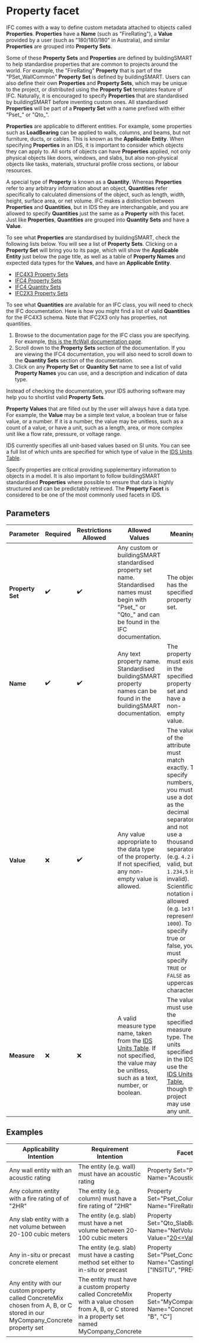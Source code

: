 # Property facet

IFC comes with a way to define custom metadata attached to objects called **Properties**. **Properties** have a **Name** (such as "FireRating"), a **Value** provided by a user (such as "180/180/180" in Australia), and similar **Properties** are grouped into **Property Sets**.

Some of these **Property Sets** and **Properties** are defined by buildingSMART to help standardise properties that are common to projects around the world. For example, the "FireRating" **Property** that is part of the "PSet\_WallCommon" **Property Set** is defined by buildingSMART. Users can also define their own **Properties** and **Property Sets**, which may be unique to the project, or distributed using the **Property Set** templates feature of IFC. Naturally, it is encouraged to specify **Properties** that are standardised by buildingSMART before inventing custom ones. All standardised **Properties** will be part of a **Property Set** with a name prefixed with either "Pset_" or "Qto_".

**Properties** are applicable to different entities. For example, some properties such as **LoadBearing** can be applied to walls, columns, and beams, but not furniture, ducts, or cables. This is known as the **Applicable Entity**. When specifying **Properties** in an IDS, it is important to consider which objects they can apply to. All sorts of objects can have **Properties** applied, not only physical objects like doors, windows, and slabs, but also non-physical objects like tasks, materials, structural profile cross sections, or labour resources.

A special type of **Property** is known as a **Quantity**. Whereas **Properties** refer to any arbitrary information about an object, **Quantities** refer specifically to calculated dimensions of the object, such as length, width, height, surface area, or net volume. IFC makes a distinction between **Properties** and **Quantities**, but in IDS they are interchangable, and you are allowed to specify **Quantities** just the same as a **Property** with this facet. Just like **Properties**, **Quantities** are grouped into **Quantity Sets** and have a **Value**.

To see what **Properties** are standardised by buildingSMART, check the following lists below. You will see a list of **Property Sets**. Clicking on a **Property Set** will bring you to its page, which will show the **Applicable Entity** just below the page title, as well as a table of **Property Names** and expected data types for the **Values**, and have an **Applicable Entity**.

 - [IFC4X3 Property Sets](http://ifc43-docs.standards.buildingsmart.org/IFC/RELEASE/IFC4x3/HTML/annex-b3.html)
 - [IFC4 Property Sets](https://standards.buildingsmart.org/IFC/RELEASE/IFC4/ADD2_TC1/HTML/link/alphabeticalorder-property-sets.htm)
 - [IFC4 Quantity Sets](https://standards.buildingsmart.org/IFC/RELEASE/IFC4/ADD2_TC1/HTML/link/alphabeticalorder-quantity-sets.htm)
 - [IFC2X3 Property Sets](https://standards.buildingsmart.org/IFC/RELEASE/IFC2x3/TC1/HTML/psd/psd_index.htm)

To see what **Quantities** are available for an IFC class, you will need to check the IFC documentation. Here is how you might find a list of valid **Quantities** for the IFC4X3 schema. Note that IFC2X3 only has properties, not quantities.

 1. Browse to the documentation page for the IFC class you are specifying. For example, [this is the IfcWall documentation page](http://ifc43-docs.standards.buildingsmart.org/IFC/RELEASE/IFC4x3/HTML/lexical/IfcWall.htm).
 2. Scroll down to the **Property Sets** section of the documentation. If you are viewing the IFC4 documentation, you will also need to scroll down to the **Quantity Sets** section of the documentation.
 4. Click on any **Property Set** or **Quantity Set** name to see a list of valid **Property Names** you can use, and a description and indication of data type.

Instead of checking the documentation, your IDS authoring software may help you to shortlist valid **Property Sets**.

**Property Values** that are filled out by the user will always have a data type. For example, the **Value** may be a simple text value, a boolean true or false value, or a number. If it is a number, the value may be unitless, such as a count of a value, or have a unit, such as a length, area, or more complex unit like a flow rate, pressure, or voltage range.

IDS currently specifies all unit-based values based on SI units. You can see a full list of which units are specified for which type of value in the [IDS Units Table](units.md).

Specify properties are critical providing supplementary information to objects in a model. It is also important to follow buildingSMART standardised **Properties** where possible to ensure that data is highly structured and can be predictably retrieved. The **Property Facet** is considered to be one of the most commonly used facets in IDS.

## Parameters

Parameter | Required | Restrictions Allowed | Allowed Values | Meaning
--- | --- | --- | --- | ---
**Property Set** | ✔️ | ✔️ | Any custom or buildingSMART standardised property set name. Standardised names must begin with "Pset_" or "Qto_" and can be found in the IFC documentation. | The object has the specified property set.
**Name** | ✔️ | ✔️ | Any text property name. Standardised buildingSMART property names can be found in the buildingSMART documentation. | The property must exist in the specified property set and have a non-empty value.
**Value** | ❌ | ✔️ | Any value appropriate to the data type of the property. If not specified, any non-empty value is allowed. | The value of the attribute must match exactly. To specify numbers, you must use a dot as the decimal separator, and not use a thousands separator (e.g. `4.2` is valid, but `1.234,5` is invalid). Scientific notation is allowed (e.g. `1e3` to represent `1000`). To specify true or false, you must specify `TRUE` or `FALSE` as uppercase characters.
**Measure** | ❌ | ❌ | A valid measure type name, taken from the [IDS Units Table](units.md). If not specified, the value may be unitless, such as a text, number, or boolean. | The value must use the specified measure type. The units specified in the IDS use the [IDS Units Table](units.md), though the project may use any unit.

## Examples

Applicability Intention | Requirement Intention | Facet Definition
--- | --- | ---
Any wall entity with an acoustic rating | The entity (e.g. wall) must have an acoustic rating | Property Set="Pset\_WallCommon", Name="AcousticRating"
Any column entity with a fire rating of of "2HR" | The entity (e.g. column) must have a fire rating of "2HR" | Property Set="Pset\_ColumnCommon", Name="FireRating", value="2HR"
Any slab entity with a net volume between 20-100 cubic meters | The entity (e.g. slab) must have a net volume between 20-100 cubic meters | Property Set="Qto\_SlabBaseQuantities", Name="NetVolume", Value="[20<=Value<=100](restrictions.md)"
Any in-situ or precast concrete element | The entity (e.g. slab) must have a casting method set either to in-situ or precast | Property Set="Pset\_ConcreteElementGeneral", Name="CastingMethod", value=["INSITU", "PRECAST"]
Any entity with our custom property called ConcreteMix chosen from A, B, or C stored in our MyCompany\_Concrete property set | The entity must have a custom property called ConcreteMix with a value chosen from A, B, or C stored in a property set named MyCompany\_Concrete | Property Set="MyCompany\_Concrete", Name="ConcreteMix", value=["A", "B", "C"]
